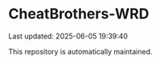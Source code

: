 # CheatBrothers-WRD

Last updated: 2025-06-05 19:39:40

This repository is automatically maintained.
